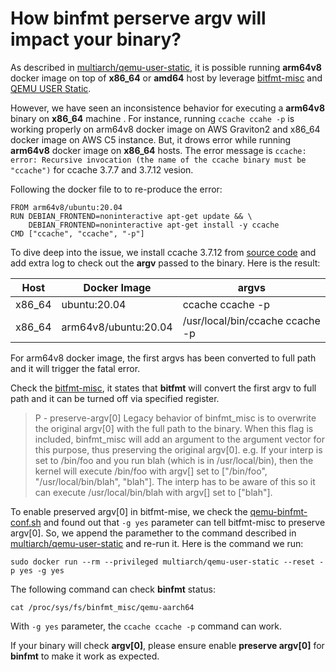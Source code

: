 # How binfmt perserve argv will impact your binary?
 
As described in [multiarch/qemu-user-static](https://github.com/multiarch/qemu-user-static), it is possible running **arm64v8** docker image on top of **x86_64** or **amd64** host by leverage [bitfmt-misc](https://www.kernel.org/doc/html/v4.17/admin-guide/binfmt-misc.html) and [QEMU USER Static](https://github.com/multiarch/qemu-user-static).

However, we have seen an inconsistence behavior for executing a **arm64v8** binary on **x86_64** machine . For instance, running ```ccache ccahe -p``` is working properly on arm64v8 docker image on AWS Graviton2 and x86_64 docker image on AWS C5 instance. But, it drows error while running **arm64v8** docker image on **x86_64** hosts. The error message is ```ccache: error: Recursive invocation (the name of the ccache binary must be "ccache")``` for ccache 3.7.7 and 3.7.12 vesion.

Following the docker file to to re-produce the error:
```
FROM arm64v8/ubuntu:20.04
RUN DEBIAN_FRONTEND=noninteractive apt-get update && \
    DEBIAN_FRONTEND=noninteractive apt-get install -y ccache
CMD ["ccache", "ccache", "-p"]
```

To dive deep into the issue, we install ccache 3.7.12 from [source code](https://ccache.dev/download.html) and add extra log to check out the __argv__ passed to the binary. Here is the result:

|Host|Docker Image    | argvs       |
|---|------- | ------------|
|x86_64|ubuntu:20.04  | ccache ccache -p|
|x86_64|arm64v8/ubuntu:20.04 | /usr/local/bin/ccache ccache -p|

For arm64v8 docker image, the first argvs has been converted to full path and it will trigger the fatal error.

Check the [bitfmt-misc](https://www.kernel.org/doc/html/v4.17/admin-guide/binfmt-misc.html), it states that **bitfmt** will convert the first argv to full path and it can be turned off via specified register.

> P - preserve-argv[0] Legacy behavior of binfmt_misc is to overwrite the original argv[0] with the full path to the binary. When this flag is included, binfmt_misc will add an argument to the argument vector for this purpose, thus preserving the original argv[0]. e.g. If your interp is set to /bin/foo and you run blah (which is in /usr/local/bin), then the kernel will execute /bin/foo with argv[] set to ["/bin/foo", "/usr/local/bin/blah", "blah"]. The interp has to be aware of this so it can execute /usr/local/bin/blah with argv[] set to ["blah"].


To enable preserved argv[0] in bitfmt-mise, we check the [qemu-binfmt-conf.sh](https://github.com/qemu/qemu/blob/master/scripts/qemu-binfmt-conf.sh) and found out that ```-g yes``` parameter can tell bitfmt-misc to preserve argv[0]. So, we append the paramether to  the command described in [multiarch/qemu-user-static](https://github.com/multiarch/qemu-user-static) and re-run it. Here is the command we run:
```
sudo docker run --rm --privileged multiarch/qemu-user-static --reset -p yes -g yes
```
The following command can check **binfmt** status:
```
cat /proc/sys/fs/binfmt_misc/qemu-aarch64
```

With ```-g yes``` parameter, the ```ccache ccache -p``` command can work.

If your binary will check **argv[0]**, please ensure enable **preserve argv[0]** for **binfmt** to make it work as expected.
